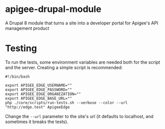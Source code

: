 # apigee-drupal-module
A Drupal 8 module that turns a site into a developer portal for Apigee's API management product

# Testing

To run the tests, some environment variables are needed both for the script and the server. Creating a simple script is recommended:

```
#!/bin/bash

export APIGEE_EDGE_USERNAME=""
export APIGEE_EDGE_PASSWORD=""
export APIGEE_EDGE_ORGANIZATION=""
export APIGEE_EDGE_BASE_URL=""
php ./core/scripts/run-tests.sh --verbose --color --url "http://edge.test" ApigeeEdge
```

Change the `--url` parameter to the site's url (it defaults to localhost, and sometimes it breaks the tests).
